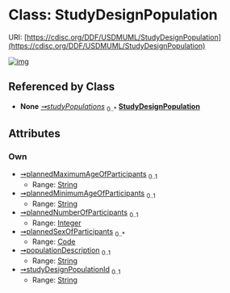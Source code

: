 
# Class: StudyDesignPopulation




URI: [https://cdisc.org/DDF/USDMUML/StudyDesignPopulation](https://cdisc.org/DDF/USDMUML/StudyDesignPopulation)


[![img](https://yuml.me/diagram/nofunky;dir:TB/class/[Code]<plannedSexOfParticipants%200..*-++[StudyDesignPopulation&#124;plannedMaximumAgeOfParticipants:string%20%3F;plannedMinimumAgeOfParticipants:string%20%3F;plannedNumberOfParticipants:integer%20%3F;populationDescription:string%20%3F;studyDesignPopulationId:string%20%3F],[StudyDesign]++-%20studyPopulations%200..*>[StudyDesignPopulation],[StudyDesign],[Code])](https://yuml.me/diagram/nofunky;dir:TB/class/[Code]<plannedSexOfParticipants%200..*-++[StudyDesignPopulation&#124;plannedMaximumAgeOfParticipants:string%20%3F;plannedMinimumAgeOfParticipants:string%20%3F;plannedNumberOfParticipants:integer%20%3F;populationDescription:string%20%3F;studyDesignPopulationId:string%20%3F],[StudyDesign]++-%20studyPopulations%200..*>[StudyDesignPopulation],[StudyDesign],[Code])

## Referenced by Class

 *  **None** *[➞studyPopulations](studyDesign__studyPopulations.md)*  <sub>0..\*</sub>  **[StudyDesignPopulation](StudyDesignPopulation.md)**

## Attributes


### Own

 * [➞plannedMaximumAgeOfParticipants](studyDesignPopulation__plannedMaximumAgeOfParticipants.md)  <sub>0..1</sub>
     * Range: [String](types/String.md)
 * [➞plannedMinimumAgeOfParticipants](studyDesignPopulation__plannedMinimumAgeOfParticipants.md)  <sub>0..1</sub>
     * Range: [String](types/String.md)
 * [➞plannedNumberOfParticipants](studyDesignPopulation__plannedNumberOfParticipants.md)  <sub>0..1</sub>
     * Range: [Integer](types/Integer.md)
 * [➞plannedSexOfParticipants](studyDesignPopulation__plannedSexOfParticipants.md)  <sub>0..\*</sub>
     * Range: [Code](Code.md)
 * [➞populationDescription](studyDesignPopulation__populationDescription.md)  <sub>0..1</sub>
     * Range: [String](types/String.md)
 * [➞studyDesignPopulationId](studyDesignPopulation__studyDesignPopulationId.md)  <sub>0..1</sub>
     * Range: [String](types/String.md)

